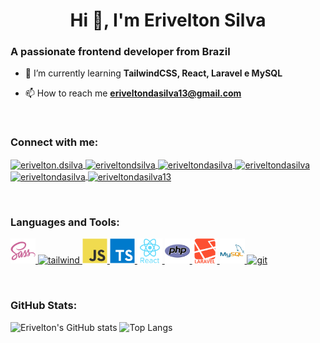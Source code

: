 <h1 align="center">Hi 👋, I'm Erivelton Silva</h1>

<h3 align="left">A passionate frontend developer from Brazil</h3>

- 🌱 I’m currently learning **TailwindCSS, React, Laravel e MySQL**

- 📫 How to reach me **eriveltondasilva13@gmail.com**

<br>

<h3 align="left">Connect with me:</h3>
<p align="left">
	<a href="https://instagram.com/erivelton.dsilva" target="blank">
		<img align="center" src="https://raw.githubusercontent.com/rahuldkjain/github-profile-readme-generator/master/src/images/icons/Social/instagram.svg" alt="erivelton.dsilva" height="30" width="40" />
	</a>
	<a href="https://twitter.com/eriveltondsilva" target="blank">
		<img align="center" src="https://raw.githubusercontent.com/rahuldkjain/github-profile-readme-generator/master/src/images/icons/Social/twitter.svg" alt="eriveltondsilva" height="30" width="40" />
	</a>
	<a href="https://linkedin.com/in/eriveltondasilva" target="blank">
		<img align="center" src="https://raw.githubusercontent.com/rahuldkjain/github-profile-readme-generator/master/src/images/icons/Social/linked-in-alt.svg" alt="eriveltondasilva" height="30" width="40" />
	</a>
	<a href="https://dev.to/eriveltondasilva" target="blank">
		<img align="center" src="https://raw.githubusercontent.com/rahuldkjain/github-profile-readme-generator/master/src/images/icons/Social/devto.svg" alt="eriveltondasilva" height="30" width="40" />
	</a>
	<a href="https://codepen.io/eriveltondasilva" target="blank">
		<img align="center" src="https://raw.githubusercontent.com/rahuldkjain/github-profile-readme-generator/master/src/images/icons/Social/codepen.svg" alt="eriveltondasilva" height="30" width="40" />
	</a>
	<a href="https://codesandbox.com/eriveltondasilva13" target="blank">
		<img align="center" src="https://raw.githubusercontent.com/rahuldkjain/github-profile-readme-generator/master/src/images/icons/Social/codesandbox.svg" alt="eriveltondasilva13" height="30" width="40" />
	</a>
</p>

<br>

<h3 align="left">Languages and Tools:</h3>
<p align="left">
	<a href="https://sass-lang.com" target="_blank" rel="noreferrer">
		<img src="https://raw.githubusercontent.com/devicons/devicon/master/icons/sass/sass-original.svg" alt="sass" width="40" height="40"/>
	</a>
	<a href="https://tailwindcss.com/" target="_blank" rel="noreferrer">
		<img src="https://www.vectorlogo.zone/logos/tailwindcss/tailwindcss-icon.svg" alt="tailwind" width="40" height="40"/>
	</a>
	<a href="https://developer.mozilla.org/en-US/docs/Web/JavaScript" target="_blank" rel="noreferrer">
		<img src="https://raw.githubusercontent.com/devicons/devicon/master/icons/javascript/javascript-original.svg" alt="javascript" width="40" height="40"/>
	</a>
	<a href="https://www.typescriptlang.org/" target="_blank" rel="noreferrer">
		<img src="https://raw.githubusercontent.com/devicons/devicon/master/icons/typescript/typescript-original.svg" alt="typescript" width="40" height="40"/>
	</a>
	<a href="https://reactjs.org/" target="_blank" rel="noreferrer">
		<img src="https://raw.githubusercontent.com/devicons/devicon/master/icons/react/react-original-wordmark.svg" alt="react" width="40" height="40"/>
	</a>
	<a href="https://www.php.net" target="_blank" rel="noreferrer">
		<img src="https://raw.githubusercontent.com/devicons/devicon/master/icons/php/php-original.svg" alt="php" width="40" height="40"/>
	</a>
	<a href="https://laravel.com/" target="_blank" rel="noreferrer">
		<img src="https://raw.githubusercontent.com/devicons/devicon/master/icons/laravel/laravel-plain-wordmark.svg" alt="laravel" width="40" height="40"/>
	</a>
	<a href="https://www.mysql.com/" target="_blank" rel="noreferrer">
		<img src="https://raw.githubusercontent.com/devicons/devicon/master/icons/mysql/mysql-original-wordmark.svg" alt="mysql" width="40" height="40"/>
	</a>
	<a href="https://git-scm.com/" target="_blank" rel="noreferrer">
		<img src="https://www.vectorlogo.zone/logos/git-scm/git-scm-icon.svg" alt="git" width="40" height="40"/>
	</a>
</p>

<br>

<h3 align="left">GitHub Stats:</h3>

![Erivelton's GitHub stats](https://github-readme-stats.vercel.app/api?username=eriveltondasilva&show_icons=true) ![Top Langs](https://github-readme-stats.vercel.app/api/top-langs/?username=eriveltondasilva&layout=compact)
